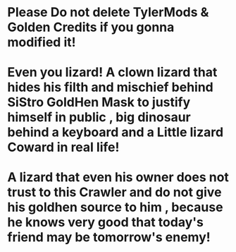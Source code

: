 # Please Do not delete TylerMods & Golden Credits if you gonna modified it!<br><br>Even you lizard! A clown lizard that hides his filth and mischief behind SiStro GoldHen Mask to justify himself in public , big dinosaur behind a keyboard and a Little lizard Coward in real life!<br><br>A lizard that even his owner does not trust to this Crawler and do not give his goldhen source to him , because he knows very good that today's friend may be tomorrow's enemy!
